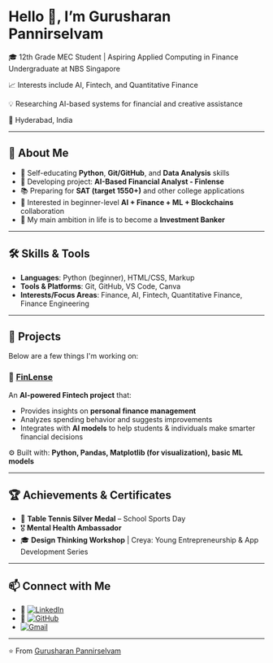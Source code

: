 # Hello 👋, I’m Gurusharan Pannirselvam

🎓 12th Grade MEC Student | Aspiring Applied Computing in Finance Undergraduate at NBS Singapore  

📈 Interests include AI, Fintech, and Quantitative Finance  

💡 Researching AI-based systems for financial and creative assistance  

📍 Hyderabad, India  

---

## 🚀 About Me

- 🌱 Self-educating **Python**, **Git/GitHub**, and **Data Analysis** skills  
- 🧠 Developing project: **AI-Based Financial Analyst - Finlense**  
- 📚 Preparing for **SAT (target 1550+)** and other college applications  
- 🤝 Interested in beginner-level **AI + Finance + ML + Blockchains** collaboration  
- 🎯 My main ambition in life is to become a **Investment Banker**  

---

## 🛠️ Skills & Tools

- **Languages**: Python (beginner), HTML/CSS, Markup  
- **Tools & Platforms**: Git, GitHub, VS Code, Canva  
- **Interests/Focus Areas**: Finance, AI, Fintech, Quantitative Finance, Finance Engineering  

---

## 📂 Projects

Below are a few things I'm working on:

### 📌 [FinLense](https://gjwa8yvcs8jmukmyqseuqq.streamlit.app/)

An **AI-powered Fintech project** that:  
- Provides insights on **personal finance management**  
- Analyzes spending behavior and suggests improvements  
- Integrates with **AI models** to help students & individuals make smarter financial decisions  

⚙️ Built with: **Python, Pandas, Matplotlib (for visualization), basic ML models**  

---

## 🏆 Achievements & Certificates
- 🥈 **Table Tennis Silver Medal** – School Sports Day  
- 🎖️ **Mental Health Ambassador**  
- 🎓 **Design Thinking Workshop** | Creya: Young Entrepreneurship & App Development Series  

---

## 📫 Connect with Me
- 💼 [![LinkedIn](https://img.shields.io/badge/LinkedIn-0A66C2?style=for-the-badge&logo=linkedin&logoColor=white)](https://www.linkedin.com/in/YOUR-LINKEDIN-USERNAME)
- 🐙 [![GitHub](https://img.shields.io/badge/GitHub-000000?style=for-the-badge&logo=github&logoColor=white)](https://github.com/Gurusharan-Fintech)
- [![Gmail](https://img.shields.io/badge/Gmail-D14836?style=for-the-badge&logo=gmail&logoColor=white)](mailto:Gurusharanpannirselvamclg@gmail.com)

---

⭐️ From [Gurusharan Pannirselvam](https://github.com/Gurusharan-Fintech)
  

